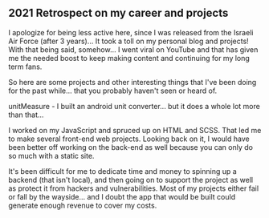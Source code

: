 ## 2021 Retrospect on my career and projects


I apologize for being less active here, since I was released from the Israeli Air Force (after 3 years)… It took a toll on my personal blog and projects!
With that being said, somehow... I went viral on YouTube and that has given me the needed boost to keep making content and continuing for my long term fans. 

So here are some projects and other interesting things that I've been doing for the past while... that you probably haven't seen or heard of.

unitMeasure - I built an android unit converter... but it does a whole lot more than that... 

I worked on my JavaScript and spruced up on HTML and SCSS. That led me to make several front-end web projects. Looking back on it, I would have been better off working on the back-end as well because you can only do so much with a static site. 

It's been difficult for me to dedicate time and money to spinning up a backend (that isn't local), and then going on to support the project as well as protect it from hackers and vulnerabilities. Most of my projects either fail or fall by the wayside... and I doubt the app that would be built could generate enough revenue to cover my costs. 